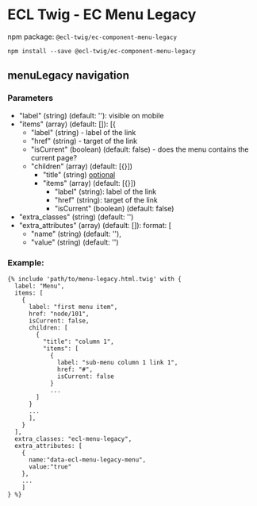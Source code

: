 # ECL Twig - EC Menu Legacy

npm package: `@ecl-twig/ec-component-menu-legacy`

```shell
npm install --save @ecl-twig/ec-component-menu-legacy
```

## menuLegacy navigation

### Parameters

- "label" (string) (default: ''): visible on mobile
- "items" (array) (default: []): [{
  - "label" (string) - label of the link
  - "href" (string) - target of the link
  - "isCurrent" (boolean) (default: false) - does the menu contains the current page?
  - "children" (array) (default: [{}])
    - "title" (string) [optional](default:)
    - "items" (array) (default: [{}])
      - "label" (string): label of the link
      - "href" (string): target of the link
      - "isCurrent" (boolean) (default: false)
- "extra_classes" (string) (default: '')
- "extra_attributes" (array) (default: []): format: [
  - "name" (string) (default: ''),
  - "value" (string) (default: '')

### Example:

<!-- prettier-ignore -->
```twig
{% include 'path/to/menu-legacy.html.twig' with {  
  label: "Menu",  
  items: [  
    {  
      label: "first menu item",  
      href: "node/101",  
      isCurrent: false,  
      children: [  
        {  
          "title": "column 1",  
          "items": [  
            {  
              label: "sub-menu column 1 link 1",  
              href: "#",  
              isCurrent: false  
            }  
            ...  
        ]  
      }    
      ...  
      ], 
    } 
  ], 
  extra_classes: "ecl-menu-legacy", 
  extra_attributes: [ 
    { 
      name:"data-ecl-menu-legacy-menu", 
      value:"true" 
    }, 
    ... 
    ] 
} %}
```
